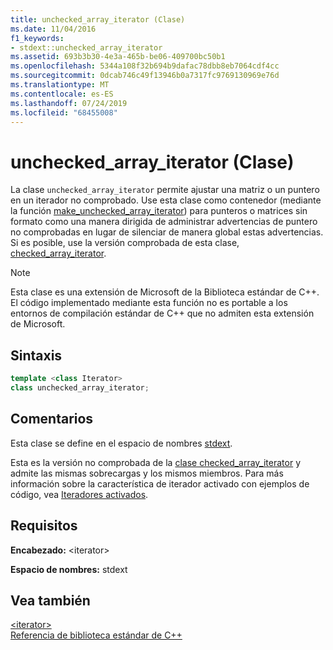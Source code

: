 ```yaml
---
title: unchecked_array_iterator (Clase)
ms.date: 11/04/2016
f1_keywords:
- stdext::unchecked_array_iterator
ms.assetid: 693b3b30-4e3a-465b-be06-409700bc50b1
ms.openlocfilehash: 5344a108f32b694b9dafac78dbb8eb7064cdf4cc
ms.sourcegitcommit: 0dcab746c49f13946b0a7317fc9769130969e76d
ms.translationtype: MT
ms.contentlocale: es-ES
ms.lasthandoff: 07/24/2019
ms.locfileid: "68455008"
---
```

# <a name="uncheckedarrayiterator-class"></a>unchecked_array_iterator (Clase)

La clase `unchecked_array_iterator` permite ajustar una matriz o un puntero en un iterador no comprobado. Use esta clase como contenedor (mediante la función [make_unchecked_array_iterator](../standard-library/iterator-functions.md#make_unchecked_array_iterator)) para punteros o matrices sin formato como una manera dirigida de administrar advertencias de puntero no comprobadas en lugar de silenciar de manera global estas advertencias. Si es posible, use la versión comprobada de esta clase, [checked_array_iterator](../standard-library/checked-array-iterator-class.md).

> [!NOTE]
> Esta clase es una extensión de Microsoft de la Biblioteca estándar de C++. El código implementado mediante esta función no es portable a los entornos de compilación estándar de C++ que no admiten esta extensión de Microsoft.

## <a name="syntax"></a>Sintaxis

```cpp
template <class Iterator>
class unchecked_array_iterator;
```

## <a name="remarks"></a>Comentarios

Esta clase se define en el espacio de nombres [stdext](../standard-library/stdext-namespace.md).

Esta es la versión no comprobada de la [clase checked_array_iterator](../standard-library/checked-array-iterator-class.md) y admite las mismas sobrecargas y los mismos miembros. Para más información sobre la característica de iterador activado con ejemplos de código, vea [Iteradores activados](../standard-library/checked-iterators.md).

## <a name="requirements"></a>Requisitos

**Encabezado:** \<iterator>

**Espacio de nombres:** stdext

## <a name="see-also"></a>Vea también

[\<iterator>](../standard-library/iterator.md)\
[Referencia de biblioteca estándar de C++](../standard-library/cpp-standard-library-reference.md)
